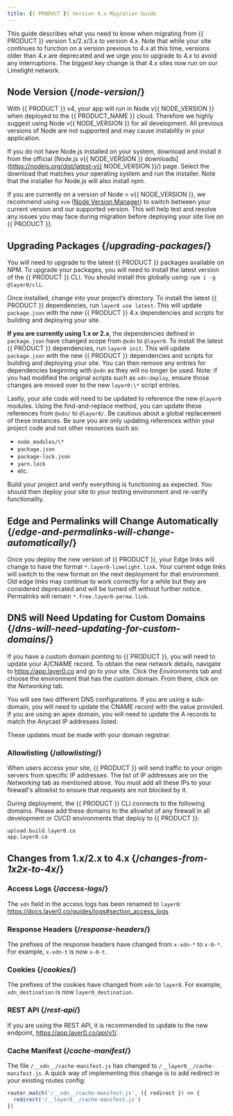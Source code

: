 ```yaml
---
title: {{ PRODUCT }} Version 4.x Migration Guide
---
```


This guide describes what you need to know when migrating from {{ PRODUCT }} version 1.x/2.x/3.x to version 4.x. Note that while your site continues to function on a version previous to 4.x at this time, versions older than 4.x are deprecated and we urge you to upgrade to 4.x to avoid any interruptions. The biggest key change is that 4.x sites now run on our Limelight network.

## Node Version {/*node-version*/}

With {{ PRODUCT }} v4, your app will run in Node v{{ NODE_VERSION }} when deployed to the {{ PRODUCT_NAME }} cloud. Therefore we highly suggest using Node v{{ NODE_VERSION }} for all development. All previous versions of Node are not supported and may cause instability in your application.

If you do not have Node.js installed on your system, download and install it from the official [Node.js v{{ NODE_VERSION }} downloads](https://nodejs.org/dist/latest-v{{ NODE_VERSION }}/) page. Select the download that matches your operating system and run the installer. Note that the installer for Node.js will also install npm.

If you are currently on a version of Node < v{{ NODE_VERSION }}, we recommend using `nvm` ([Node Version Manager](https://github.com/nvm-sh/nvm)) to switch between your current version and our supported version. This will help test and resolve any issues you may face during migration before deploying your site live on {{ PRODUCT }}.

## Upgrading Packages {/*upgrading-packages*/}

You will need to upgrade to the latest {{ PRODUCT }} packages available on NPM. To upgrade your packages, you will need to install the latest version of the {{ PRODUCT }} CLI. You should install this globally using: `npm i -g @layer0/cli`.

Once installed, change into your project’s directory. To install the latest {{ PRODUCT }} dependencies, run `layer0 use latest`. This will update `package.json` with the new {{ PRODUCT }} 4.x dependencies and scripts for building and deploying your site.

**If you are currently using 1.x or 2.x**, the dependencies defined in `package.json` have changed scope from `@xdn` to `@layer0`. To install the latest {{ PRODUCT }} dependencies, run `layer0 init`. This will update `package.json` with the new {{ PRODUCT }} dependencies and scripts for building and deploying your site. You can then remove any entries for dependencies beginning with `@xdn` as they will no longer be used. Note: if you had modified the original scripts such as `xdn:deploy`, ensure those changes are moved over to the new `layer0:\*` script entries.

Lastly, your site code will need to be updated to reference the new `@layer0` modules. Using the find-and-replace method, you can update these references from `@xdn/` to `@layer0/`. Be cautious about a global replacement of these instances. Be sure you are only updating references within your project code and not other resources such as:

- `node_modules/\*`
- `package.json`
- `package-lock.json`
- `yarn.lock`
- etc.

Build your project and verify everything is functioning as expected. You should then deploy your site to your testing environment and re-verify functionality.

## Edge and Permalinks will Change Automatically {/*edge-and-permalinks-will-change-automatically*/}

Once you deploy the new version of {{ PRODUCT }}, your Edge links will change to have the format `*.layer0-limelight.link`. Your current edge links will switch to the new format on the next deployment for that environment. Old edge links may continue to work correctly for a while but they are considered deprecated and will be turned off without further notice. Permalinks will remain `*.free.layer0-perma.link`.

## DNS will Need Updating for Custom Domains {/*dns-will-need-updating-for-custom-domains*/}

If you have a custom domain pointing to {{ PRODUCT }}, you will need to update your A/CNAME record. To obtain the new network details, navigate to https://app.layer0.co and go to your site. Click the _Environments_ tab and choose the environment that has the custom domain. From there, click on the _Networking_ tab.

You will see two different DNS configurations. If you are using a sub-domain, you will need to update the CNAME record with the value provided. If you are using an apex domain, you will need to update the A records to match the Anycast IP addresses listed.

These updates must be made with your domain registrar.

### Allowlisting {/*allowlisting*/}

When users access your site, {{ PRODUCT }} will send traffic to your origin servers from specific IP addresses. The list of IP addresses are on the _Networking_ tab as mentioned above. You must add all these IPs to your firewall's allowlist to ensure that requests are not blocked by it.

During deployment, the {{ PRODUCT }} CLI connects to the following domains. Please add these domains to the allowlist of any firewall in all development or CI/CD environments that deploy to {{ PRODUCT }}:

```
upload.build.layer0.co
app.layer0.co
```

## Changes from 1.x/2.x to 4.x {/*changes-from-1x2x-to-4x*/}

### Access Logs {/*access-logs*/}

The `xdn` field in the access logs has been renamed to `layer0`: https://docs.layer0.co/guides/logs#section_access_logs

### Response Headers {/*response-headers*/}

The prefixes of the response headers have changed from `x-xdn-*` to `x-0-*`. For example, `x-xdn-t` is now `x-0-t`.

### Cookies {/*cookies*/}

The prefixes of the cookies have changed from `xdn` to `layer0`. For example, `xdn_destination` is now `layer0_destination`.

### REST API {/*rest-api*/}

If you are using the REST API, it is recommended to update to the new endpoint, https://app.layer0.co/api/v1/.

### Cache Manifest {/*cache-manifest*/}

The file `/__xdn__/cache-manifest.js` has changed to `/__layer0__/cache-manifest.js`. A quick way of implementing this change is to add redirect in your existing routes config:

```js
router.match('/__xdn__/cache-manifest.js', ({ redirect }) => {
  redirect('/__layer0__/cache-manifest.js')
})
```
